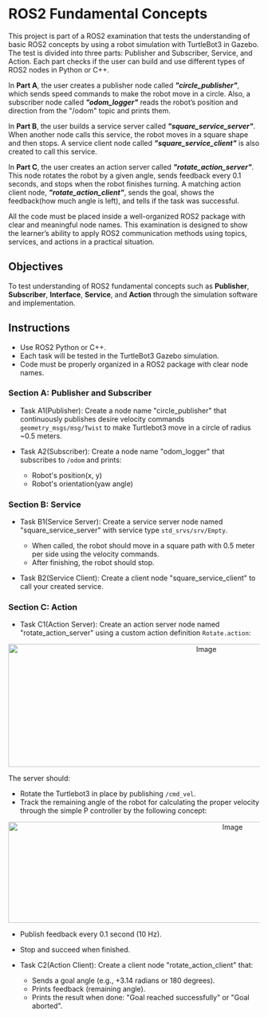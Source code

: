 # ROS2 Fundamental Concepts
This project is part of a ROS2 examination that tests the understanding of basic ROS2 concepts by using a robot simulation with TurtleBot3 in Gazebo. The test is divided into three parts: Publisher and Subscriber, Service, and Action. Each part checks if the user can build and use different types of ROS2 nodes in Python or C++.

In **Part A**, the user creates a publisher node called ***"circle_publisher"***, which sends speed commands to make the robot move in a circle. Also, a subscriber node called ***"odom_logger"*** reads the robot’s position and direction from the "/odom" topic and prints them.

In **Part B**, the user builds a service server called ***"square_service_server"***. When another node calls this service, the robot moves in a square shape and then stops. A service client node called ***"square_service_client"*** is also created to call this service.

In **Part C**, the user creates an action server called ***"rotate_action_server"***. This node rotates the robot by a given angle, sends feedback every 0.1 seconds, and stops when the robot finishes turning. A matching action client node, ***"rotate_action_client"***, sends the goal, shows the feedback(how much angle is left), and tells if the task was successful.

All the code must be placed inside a well-organized ROS2 package with clear and meaningful node names. This examination is designed to show the learner’s ability to apply ROS2 communication methods using topics, services, and actions in a practical situation.


## Objectives
To test understanding of ROS2 fundamental concepts such as **Publisher**, **Subscriber**, **Interface**, **Service**, and **Action** through the simulation software and implementation.


## Instructions
- Use ROS2 Python or C++.
- Each task will be tested in the TurtleBot3 Gazebo simulation.
- Code must be properly organized in a ROS2 package with clear node names.


### Section A: Publisher and Subscriber
- Task A1(Publisher): Create a node name "circle_publisher" that continuously publishes desire velocity commands <code>geometry_msgs/msg/Twist</code> to make Turtlebot3 move in a circle of radius ~0.5 meters.
  
- Task A2(Subscriber): Create a node name "odom_logger" that subscribes to <code>/odom</code> and prints:
  - Robot's position(x, y)
  - Robot's orientation(yaw angle)

### Section B: Service
- Task B1(Service Server): Create a service server node named "square_service_server" with service type <code>std_srvs/srv/Empty</code>.
  - When called, the robot should move in a square path with 0.5 meter per side using the velocity commands.
  - After finishing, the robot should stop.

- Task B2(Service Client): Create a client node "square_service_client" to call your created service.

### Section C: Action
- Task C1(Action Server): Create an action server node named "rotate_action_server" using a custom action definition <code>Rotate.action</code>:

<div align="center">
  <img width="778" height="247" alt="Image" src="https://github.com/user-attachments/assets/1b30c016-2022-496b-987e-ab4d5b921492" />
</div>

  The server should:
  - Rotate the Turtlebot3 in place by publishing <code>/cmd_vel</code>.
  - Track the remaining angle of the robot for calculating the proper velocity through the simple P controller by the following concept:

<div align="center">
  <img width="883" height="203" alt="Image" src="https://github.com/user-attachments/assets/0a748a39-7e30-40d3-b022-c8047fb59118" />
</div>

  - Publish feedback every 0.1 second (10 Hz).
  - Stop and succeed when finished.

- Task C2(Action Client): Create a client node "rotate_action_client" that:
  - Sends a goal angle (e.g., +3.14 radians or 180 degrees).
  - Prints feedback (remaining angle).
  - Prints the result when done: "Goal reached successfully" or "Goal aborted".